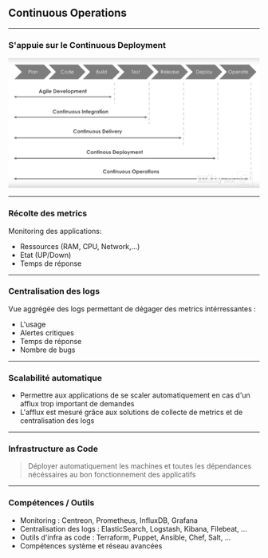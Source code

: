 ## Continuous Operations

----

### S'appuie sur le Continuous Deployment
<img src="img/wf-coperations.png" style="background:none; border:none; box-shadow:none;"/>

----

### Récolte des metrics

Monitoring des applications:
* Ressources (RAM, CPU, Network,...)
* Etat (UP/Down)
* Temps de réponse

----

### Centralisation des logs

Vue aggrégée des logs permettant de dégager des metrics intérressantes :
* L'usage
* Alertes critiques
* Temps de réponse
* Nombre de bugs

----

### Scalabilité automatique

* Permettre aux applications de se scaler automatiquement en cas d'un afflux trop important de demandes
* L'afflux est mesuré grâce aux solutions de collecte de metrics et de centralisation des logs

----

### Infrastructure as Code

> Déployer automatiquement les machines et toutes les dépendances nécéssaires au bon fonctionnement des applicatifs

----

### Compétences / Outils

* Monitoring : Centreon, Prometheus, InfluxDB, Grafana
* Centralisation des logs : ElasticSearch, Logstash, Kibana, Filebeat, ...
* Outils d'infra as code : Terraform, Puppet, Ansible, Chef, Salt, ...
* Compétences système et réseau avancées
